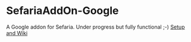 SefariaAddOn-Google
===================

A Google addon for Sefaria. Under progress but fully functional ;-)
<a href="https://github.com/shman/SefariaAddOn-Google/wiki">Setup and Wiki</a>
